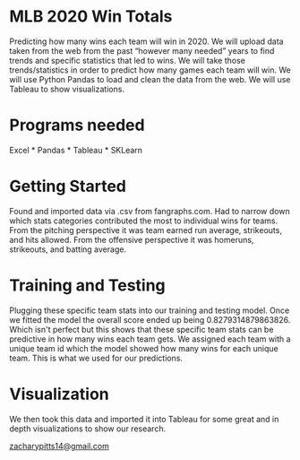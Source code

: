 # MLB 2020 Win Totals
Predicting how many wins each team will win in 2020. We will upload data taken from the web from the past “however many needed” years to find trends and specific statistics that led to wins. We will take those trends/statistics in order to predict how many games each team will win. We will use Python Pandas to load and clean the data from the web. We will use Tableau to show visualizations.
# Programs needed
Excel *
Pandas *
Tableau *
SKLearn
# Getting Started
Found and imported data via .csv from fangraphs.com. Had to narrow down which stats categories contributed the most to individual wins for teams. From the pitching perspective it was team earned run average, strikeouts, and hits allowed. From the offensive perspective it was homeruns, strikeouts, and batting average.
# Training and Testing
Plugging these specific team stats into our training and testing model. Once we fitted the model the overall score ended up being 0.8279314879863826. Which isn't perfect but this shows that these specific team stats can be predictive in how many wins each team gets. We assigned each team with a unique team id which the model showed how many wins for each unique team. This is what we used for our predictions.
# Visualization
We then took this data and imported it into Tableau for some great and in depth visualizations to show our research.


zacharypitts14@gmail.com
